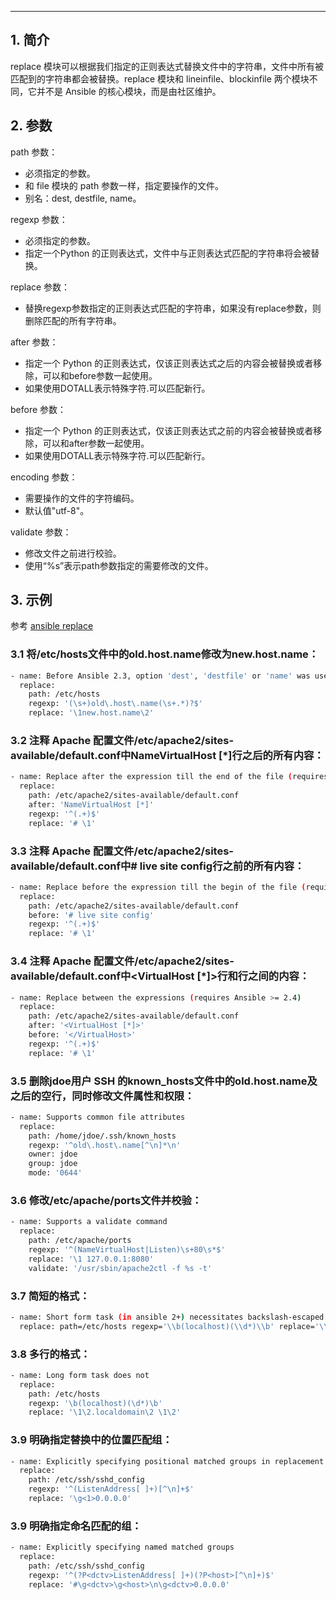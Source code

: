 

----
## 1. 简介
replace 模块可以根据我们指定的正则表达式替换文件中的字符串，文件中所有被匹配到的字符串都会被替换。replace 模块和 lineinfile、blockinfile 两个模块不同，它并不是 Ansible 的核心模块，而是由社区维护。

##  2. 参数
path 参数：

 - 必须指定的参数。
 - 和 file 模块的 path 参数一样，指定要操作的文件。
 - 别名：dest, destfile, name。

regexp 参数：

 - 必须指定的参数。
 - 指定一个Python 的正则表达式，文件中与正则表达式匹配的字符串将会被替换。

replace 参数：

 - 替换regexp参数指定的正则表达式匹配的字符串，如果没有replace参数，则删除匹配的所有字符串。


after 参数：

 - 指定一个 Python 的正则表达式，仅该正则表达式之后的内容会被替换或者移除，可以和before参数一起使用。
 - 如果使用DOTALL表示特殊字符.可以匹配新行。

before 参数：

 - 指定一个 Python 的正则表达式，仅该正则表达式之前的内容会被替换或者移除，可以和after参数一起使用。
 - 如果使用DOTALL表示特殊字符.可以匹配新行。

encoding 参数：

 - 需要操作的文件的字符编码。
 - 默认值"utf-8"。

validate 参数：

 - 修改文件之前进行校验。
 - 使用“%s”表示path参数指定的需要修改的文件。

##  3. 示例
参考 [ansible replace](https://docs.ansible.com/ansible/latest/collections/ansible/builtin/replace_module.html)

### 3.1 将/etc/hosts文件中的old.host.name修改为new.host.name：

```bash
- name: Before Ansible 2.3, option 'dest', 'destfile' or 'name' was used instead of 'path'
  replace:
    path: /etc/hosts
    regexp: '(\s+)old\.host\.name(\s+.*)?$'
    replace: '\1new.host.name\2'
```

### 3.2 注释 Apache 配置文件/etc/apache2/sites-available/default.conf中NameVirtualHost [*]行之后的所有内容：

```bash
- name: Replace after the expression till the end of the file (requires Ansible >= 2.4)
  replace:
    path: /etc/apache2/sites-available/default.conf
    after: 'NameVirtualHost [*]'
    regexp: '^(.+)$'
    replace: '# \1'
```

### 3.3 注释 Apache 配置文件/etc/apache2/sites-available/default.conf中# live site config行之前的所有内容：

```bash
- name: Replace before the expression till the begin of the file (requires Ansible >= 2.4)
  replace:
    path: /etc/apache2/sites-available/default.conf
    before: '# live site config'
    regexp: '^(.+)$'
    replace: '# \1'
```

### 3.4 注释 Apache 配置文件/etc/apache2/sites-available/default.conf中<VirtualHost [*]>行和</VirtualHost>行之间的内容：



```bash
- name: Replace between the expressions (requires Ansible >= 2.4)
  replace:
    path: /etc/apache2/sites-available/default.conf
    after: '<VirtualHost [*]>'
    before: '</VirtualHost>'
    regexp: '^(.+)$'
    replace: '# \1'
```

### 3.5 删除jdoe用户 SSH 的known_hosts文件中的old.host.name及之后的空行，同时修改文件属性和权限：

```bash
- name: Supports common file attributes
  replace:
    path: /home/jdoe/.ssh/known_hosts
    regexp: '^old\.host\.name[^\n]*\n'
    owner: jdoe
    group: jdoe
    mode: '0644'
```

### 3.6 修改/etc/apache/ports文件并校验：

```bash
- name: Supports a validate command
  replace:
    path: /etc/apache/ports
    regexp: '^(NameVirtualHost|Listen)\s+80\s*$'
    replace: '\1 127.0.0.1:8080'
    validate: '/usr/sbin/apache2ctl -f %s -t'
```

### 3.7 简短的格式：

```bash
- name: Short form task (in ansible 2+) necessitates backslash-escaped sequences
  replace: path=/etc/hosts regexp='\\b(localhost)(\\d*)\\b' replace='\\1\\2.localdomain\\2 \\1\\2'
```

### 3.8 多行的格式：

```bash
- name: Long form task does not
  replace:
    path: /etc/hosts
    regexp: '\b(localhost)(\d*)\b'
    replace: '\1\2.localdomain\2 \1\2'
```

### 3.9 明确指定替换中的位置匹配组：

```bash
- name: Explicitly specifying positional matched groups in replacement
  replace:
    path: /etc/ssh/sshd_config
    regexp: '^(ListenAddress[ ]+)[^\n]+$'
    replace: '\g<1>0.0.0.0'
```

### 3.9 明确指定命名匹配的组：

```bash
- name: Explicitly specifying named matched groups
  replace:
    path: /etc/ssh/sshd_config
    regexp: '^(?P<dctv>ListenAddress[ ]+)(?P<host>[^\n]+)$'
    replace: '#\g<dctv>\g<host>\n\g<dctv>0.0.0.0'
```

